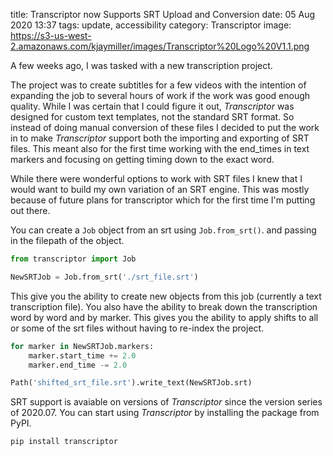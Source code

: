 title: Transcriptor now Supports SRT Upload and Conversion
date: 05 Aug 2020 13:37
tags: update, accessibility
category: Transcriptor
image: https://s3-us-west-2.amazonaws.com/kjaymiller/images/Transcriptor%20Logo%20V1.1.png

A few weeks ago, I was tasked with a new transcription project.

The project was to create subtitles for a few videos with the intention of expanding the job to several hours of work if the work was good enough quality. While I was certain that I could figure it out, _Transcriptor_ was designed for custom text templates, not the standard SRT format. So instead of doing manual conversion of these files I decided to put the work in to make _Transcriptor_ support both the importing and exporting of SRT files. This meant also for the first time working with the end_times in text markers and focusing on getting timing down to the exact word. 

While there were wonderful options to work with SRT files I knew that I would want to build my own variation of an SRT engine. This was mostly because of future plans for transcriptor which for the first time I'm putting out there. 


You can create a `Job` object from an srt using `Job.from_srt()`. and passing in the filepath of the object.

```python
from transcriptor import Job

NewSRTJob = Job.from_srt('./srt_file.srt')
```

This give you the ability to create new objects from this job (currently a text transcription file). You also have the ability to break down the transcription word by word and by marker. This gives you the ability to apply shifts to all or some of the srt files without having to re-index the project.

```python
for marker in NewSRTJob.markers:
	marker.start_time += 2.0
	marker.end_time -= 2.0

Path('shifted_srt_file.srt').write_text(NewSRTJob.srt)
```

SRT support is avaiable on versions of _Transcriptor_ since the version series of 2020.07. You can start using _Transcriptor_ by installing the package from PyPI.

`pip install transcriptor`
